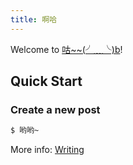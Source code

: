 ```yaml
---
title: 啊哈
---
```

Welcome to [咕~~(╯﹏╰)b](songyazhao.github.io/)!

## Quick Start

### Create a new post

``` bash
$ 哟哟~
```

More info: [Writing](https://hexo.io/docs/writing.html)